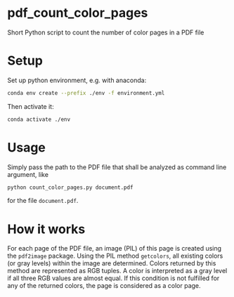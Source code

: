 # pdf_count_color_pages
Short Python script to count the number of color pages in a PDF file

# Setup
Set up python environment, e.g. with anaconda:
```sh
conda env create --prefix ./env -f environment.yml
```
Then activate it:
```sh
conda activate ./env
```

# Usage
Simply pass the path to the PDF file that shall be analyzed as command line argument, like
```sh
python count_color_pages.py document.pdf
```
for the file `document.pdf`.

# How it works
For each page of the PDF file, an image (PIL) of this page is created using the `pdf2image` package.
Using the PIL method `getcolors`, all existing colors (or gray levels) within the image are determined.
Colors returned by this method are represented as RGB tuples.
A color is interpreted as a gray level if all three RGB values are almost equal. 
If this condition is not fulfilled for any of the returned colors, the page is considered as a color page.

